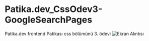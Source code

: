 # Patika.dev_CssOdev3-GoogleSearchPages
Patika.dev frontend Patikası css bölümünü 3. ödevi
![Ekran Alıntısı](https://user-images.githubusercontent.com/111642879/186467135-72b7b813-e294-422b-9526-9f22a28cab4f.PNG)
